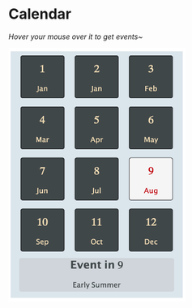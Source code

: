 # Calendar
*Hover your mouse over it to get events~*

<img src="./Month.png" width="350px" height="500px"/>



